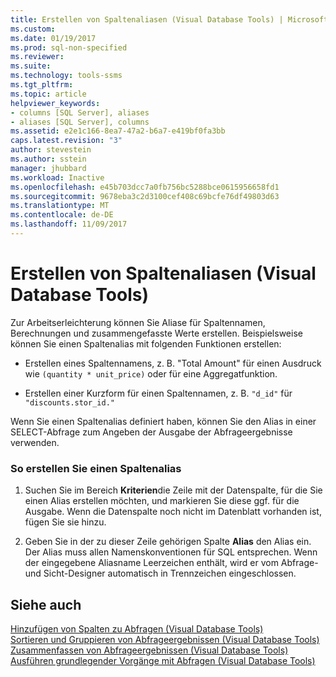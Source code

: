 ```yaml
---
title: Erstellen von Spaltenaliasen (Visual Database Tools) | Microsoft-Dokumentation
ms.custom: 
ms.date: 01/19/2017
ms.prod: sql-non-specified
ms.reviewer: 
ms.suite: 
ms.technology: tools-ssms
ms.tgt_pltfrm: 
ms.topic: article
helpviewer_keywords:
- columns [SQL Server], aliases
- aliases [SQL Server], columns
ms.assetid: e2e1c166-8ea7-47a2-b6a7-e419bf0fa3bb
caps.latest.revision: "3"
author: stevestein
ms.author: sstein
manager: jhubbard
ms.workload: Inactive
ms.openlocfilehash: e45b703dcc7a0fb756bc5288bce0615956658fd1
ms.sourcegitcommit: 9678eba3c2d3100cef408c69bcfe76df49803d63
ms.translationtype: MT
ms.contentlocale: de-DE
ms.lasthandoff: 11/09/2017
---
```

# <a name="create-column-aliases-visual-database-tools"></a>Erstellen von Spaltenaliasen (Visual Database Tools)
Zur Arbeitserleichterung können Sie Aliase für Spaltennamen, Berechnungen und zusammengefasste Werte erstellen. Beispielsweise können Sie einen Spaltenalias mit folgenden Funktionen erstellen:  
  
-   Erstellen eines Spaltennamens, z. B. "Total Amount" für einen Ausdruck wie `(quantity * unit_price)` oder für eine Aggregatfunktion.  
  
-   Erstellen einer Kurzform für einen Spaltennamen, z. B. `"d_id"` für `"discounts.stor_id."`  
  
Wenn Sie einen Spaltenalias definiert haben, können Sie den Alias in einer SELECT-Abfrage zum Angeben der Ausgabe der Abfrageergebnisse verwenden.  
  
### <a name="to-create-a-column-alias"></a>So erstellen Sie einen Spaltenalias  
  
1.  Suchen Sie im Bereich **Kriterien**die Zeile mit der Datenspalte, für die Sie einen Alias erstellen möchten, und markieren Sie diese ggf. für die Ausgabe. Wenn die Datenspalte noch nicht im Datenblatt vorhanden ist, fügen Sie sie hinzu.  
  
2.  Geben Sie in der zu dieser Zeile gehörigen Spalte **Alias** den Alias ein. Der Alias muss allen Namenskonventionen für SQL entsprechen. Wenn der eingegebene Aliasname Leerzeichen enthält, wird er vom Abfrage- und Sicht-Designer automatisch in Trennzeichen eingeschlossen.  
  
## <a name="see-also"></a>Siehe auch  
[Hinzufügen von Spalten zu Abfragen &#40;Visual Database Tools&#41;](../../ssms/visual-db-tools/add-columns-to-queries-visual-database-tools.md)  
[Sortieren und Gruppieren von Abfrageergebnissen &#40;Visual Database Tools&#41;](../../ssms/visual-db-tools/sort-and-group-query-results-visual-database-tools.md)  
[Zusammenfassen von Abfrageergebnissen &#40;Visual Database Tools&#41;](../../ssms/visual-db-tools/summarize-query-results-visual-database-tools.md)  
[Ausführen grundlegender Vorgänge mit Abfragen &#40;Visual Database Tools&#41;](../../ssms/visual-db-tools/perform-basic-operations-with-queries-visual-database-tools.md)  
  
